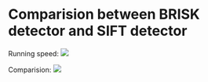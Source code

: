 # Comparision between BRISK detector and SIFT detector

Running speed:
<img src="https://https://github.com/noplaxochia/cv_describe_keypoints/blob/master/describe_keypoints/images/Screenshot from 2020-06-28 20-25-32.png" />

Comparision:
<img src="https://github.com/noplaxochia/cv_describe_keypoints/blob/master/describe_keypoints/images/Compare.png" />
